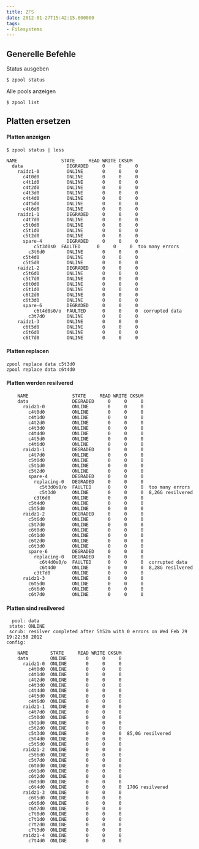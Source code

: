 ```yaml
---
title: ZFS
date: 2012-01-27T15:42:15.000000
tags: 
- Filesystems
---
```



## Generelle Befehle #

Status ausgeben

    $ zpool status

Alle pools anzeigen

    $ zpool list

## Platten ersetzen #

#### Platten anzeigen ###

    $ zpool status | less

    NAME                STATE     READ WRITE CKSUM
      data                DEGRADED     0     0     0
        raidz1-0          ONLINE       0     0     0
          c4t0d0          ONLINE       0     0     0
          c4t1d0          ONLINE       0     0     0
          c4t2d0          ONLINE       0     0     0
          c4t3d0          ONLINE       0     0     0
          c4t4d0          ONLINE       0     0     0
          c4t5d0          ONLINE       0     0     0
          c4t6d0          ONLINE       0     0     0
        raidz1-1          DEGRADED     0     0     0
          c4t7d0          ONLINE       0     0     0
          c5t0d0          ONLINE       0     0     0
          c5t1d0          ONLINE       0     0     0
          c5t2d0          ONLINE       0     0     0
          spare-4         DEGRADED     0     0     0
              c5t3d0s0  FAULTED      0     0     0  too many errors
            c3t6d0        ONLINE       0     0     0
          c5t4d0          ONLINE       0     0     0
          c5t5d0          ONLINE       0     0     0
        raidz1-2          DEGRADED     0     0     0
          c5t6d0          ONLINE       0     0     0
          c5t7d0          ONLINE       0     0     0
          c6t0d0          ONLINE       0     0     0
          c6t1d0          ONLINE       0     0     0
          c6t2d0          ONLINE       0     0     0
          c6t3d0          ONLINE       0     0     0
          spare-6         DEGRADED     0     0     0
              c6t4d0s0/o  FAULTED      0     0     0  corrupted data
            c3t7d0        ONLINE       0     0     0
        raidz1-3          ONLINE       0     0     0
          c6t5d0          ONLINE       0     0     0
          c6t6d0          ONLINE       0     0     0
          c6t7d0          ONLINE       0     0     0

#### Platten replacen ###

    zpool replace data c5t3d0
    zpool replace data c6t4d0

#### Platten werden resilvered ###

        NAME                STATE     READ WRITE CKSUM
        data                DEGRADED     0     0     0
          raidz1-0          ONLINE       0     0     0
            c4t0d0          ONLINE       0     0     0
            c4t1d0          ONLINE       0     0     0
            c4t2d0          ONLINE       0     0     0
            c4t3d0          ONLINE       0     0     0
            c4t4d0          ONLINE       0     0     0
            c4t5d0          ONLINE       0     0     0
            c4t6d0          ONLINE       0     0     0
          raidz1-1          DEGRADED     0     0     0
            c4t7d0          ONLINE       0     0     0
            c5t0d0          ONLINE       0     0     0
            c5t1d0          ONLINE       0     0     0
            c5t2d0          ONLINE       0     0     0
            spare-4         DEGRADED     0     0     0
              replacing-0   DEGRADED     0     0     0
                c5t3d0s0/o  FAULTED      0     0     0  too many errors
                c5t3d0      ONLINE       0     0     0  8,26G resilvered
              c3t6d0        ONLINE       0     0     0
            c5t4d0          ONLINE       0     0     0
            c5t5d0          ONLINE       0     0     0
          raidz1-2          DEGRADED     0     0     0
            c5t6d0          ONLINE       0     0     0
            c5t7d0          ONLINE       0     0     0
            c6t0d0          ONLINE       0     0     0
            c6t1d0          ONLINE       0     0     0
            c6t2d0          ONLINE       0     0     0
            c6t3d0          ONLINE       0     0     0
            spare-6         DEGRADED     0     0     0
              replacing-0   DEGRADED     0     0     0
                c6t4d0s0/o  FAULTED      0     0     0  corrupted data
                c6t4d0      ONLINE       0     0     0  8,28G resilvered
              c3t7d0        ONLINE       0     0     0
          raidz1-3          ONLINE       0     0     0
            c6t5d0          ONLINE       0     0     0
            c6t6d0          ONLINE       0     0     0
            c6t7d0          ONLINE       0     0     0

#### Platten sind resilvered ###

      pool: data
     state: ONLINE
     scrub: resilver completed after 5h52m with 0 errors on Wed Feb 29 19:22:58 2012
    config:

        NAME        STATE     READ WRITE CKSUM
        data        ONLINE       0     0     0
          raidz1-0  ONLINE       0     0     0
            c4t0d0  ONLINE       0     0     0
            c4t1d0  ONLINE       0     0     0
            c4t2d0  ONLINE       0     0     0
            c4t3d0  ONLINE       0     0     0
            c4t4d0  ONLINE       0     0     0
            c4t5d0  ONLINE       0     0     0
            c4t6d0  ONLINE       0     0     0
          raidz1-1  ONLINE       0     0     0
            c4t7d0  ONLINE       0     0     0
            c5t0d0  ONLINE       0     0     0
            c5t1d0  ONLINE       0     0     0
            c5t2d0  ONLINE       0     0     0
            c5t3d0  ONLINE       0     0     0  85,0G resilvered
            c5t4d0  ONLINE       0     0     0
            c5t5d0  ONLINE       0     0     0
          raidz1-2  ONLINE       0     0     0
            c5t6d0  ONLINE       0     0     0
            c5t7d0  ONLINE       0     0     0
            c6t0d0  ONLINE       0     0     0
            c6t1d0  ONLINE       0     0     0
            c6t2d0  ONLINE       0     0     0
            c6t3d0  ONLINE       0     0     0
            c6t4d0  ONLINE       0     0     0  170G resilvered
          raidz1-3  ONLINE       0     0     0
            c6t5d0  ONLINE       0     0     0
            c6t6d0  ONLINE       0     0     0
            c6t7d0  ONLINE       0     0     0
            c7t0d0  ONLINE       0     0     0
            c7t1d0  ONLINE       0     0     0
            c7t2d0  ONLINE       0     0     0
            c7t3d0  ONLINE       0     0     0
          raidz1-4  ONLINE       0     0     0
            c7t4d0  ONLINE       0     0     0
